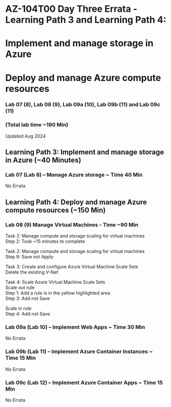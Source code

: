 # AZ-104T00 Day Three Errata - Learning Path 3 and Learning Path 4: 
# Implement and manage storage in Azure
# Deploy and manage Azure compute resources
### Lab 07 (8), Lab 08 (9), Lab 09a (10), Lab 09b (11) and Lab 09c (11)
### (Total lab time ~190 Min)

Updated Aug 2024 <br>

## Learning Path 3: Implement and manage storage in Azure (~40 Minutes)
### Lab 07 (Lab 8) – Manage Azure storage ~ Time 40 Min

No Errata <br>

## Learning Path 4: Deploy and manage Azure compute resources (~150 Min)
### Lab 08 (9) Manage Virtual Machines - Time ~90 Min

Task 2: Manage compute and storage scaling for virtual machines <br>
Step 2: Took ~15 minutes to complete  <br>

Task 2: Manage compute and storage scaling for virtual machines <br>
Step 9: Save not Apply <br>

Task 3: Create and configure Azure Virtual Machine Scale Sets <br>
Delete the existing V-Net <br>

Task 4: Scale Azure Virtual Machine Scale Sets <br>
Scale out rule <br>
Step 1: Add a rule is in the yellow highlighted area <br>
Step 3: Add not Save <br>

Scale in rule <br>
Step 4: Add not Save <br>

### Lab 09a (Lab 10) – Implement Web Apps​ ~ Time 30 Min

No Errata <br>

### Lab 09b (Lab 11) – Implement Azure Container Instances​ ~ Time 15 Min

No Errata <br>

### Lab 09c (Lab 12) – Implement Azure Container Apps ​~ Time 15 Min

No Errata <br>
